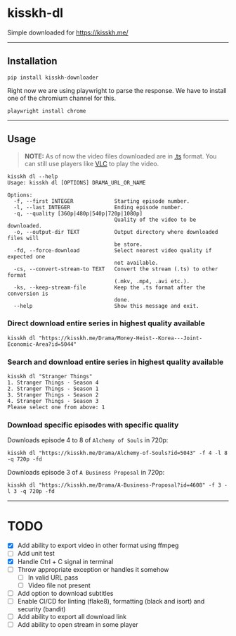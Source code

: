 # kisskh-dl

Simple downloaded for https://kisskh.me/

---

## Installation

```console
pip install kisskh-downloader
```

Right now we are using playwright to parse the response. We have to install one of the chromium channel for this.

```console
playwright install chrome
```

---

## Usage

> **NOTE:** As of now the video files downloaded are in [.ts](https://en.wikipedia.org/wiki/MPEG_transport_stream) format. You can still use players like [VLC](https://www.videolan.org/) to play the video.

```console
kisskh dl --help
Usage: kisskh dl [OPTIONS] DRAMA_URL_OR_NAME

Options:
  -f, --first INTEGER             Starting episode number.
  -l, --last INTEGER              Ending episode number.
  -q, --quality [360p|480p|540p|720p|1080p]
                                  Quality of the video to be downloaded.
  -o, --output-dir TEXT           Output directory where downloaded files will
                                  be store.
  -fd, --force-download           Select nearest video quality if expected one
                                  not available.
  -cs, --convert-stream-to TEXT   Convert the stream (.ts) to other format
                                  (.mkv, .mp4, .avi etc.).
  -ks, --keep-stream-file         Keep the .ts format after the conversion is
                                  done.
  --help                          Show this message and exit.
```

### Direct download entire series in highest quality available

```console
kisskh dl "https://kisskh.me/Drama/Money-Heist--Korea---Joint-Economic-Area?id=5044"
```

### Search and download entire series in highest quality available

```console
kisskh dl "Stranger Things"
1. Stranger Things - Season 4
2. Stranger Things - Season 1
3. Stranger Things - Season 2
4. Stranger Things - Season 3
Please select one from above: 1
```

### Download specific episodes with specific quality

Downloads episode 4 to 8 of `Alchemy of Souls` in 720p:
```console
kisskh dl "https://kisskh.me/Drama/Alchemy-of-Souls?id=5043" -f 4 -l 8 -q 720p -fd
```

Downloads episode 3 of `A Business Proposal` in 720p:
```console
kisskh dl "https://kisskh.me/Drama/A-Business-Proposal?id=4608" -f 3 -l 3 -q 720p -fd
```

---

# TODO
- [x] Add ability to export video in other format using ffmpeg
- [ ] Add unit test
- [x] Handle Ctrl + C signal in terminal
- [ ] Throw appropriate exception or handles it somehow
    - [ ] In valid URL pass
    - [ ] Video file not present
- [ ] Add option to download subtitles
- [ ] Enable CI/CD for linting (flake8), formatting (black and isort) and security (bandit)
- [ ] Add ability to export all download link
- [ ] Add ability to open stream in some player